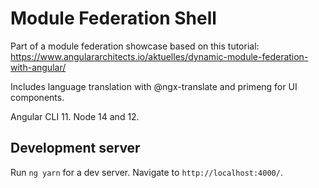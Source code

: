 # Module Federation Shell

Part of a module federation showcase based on this tutorial:
https://www.angulararchitects.io/aktuelles/dynamic-module-federation-with-angular/

Includes language translation with @ngx-translate and primeng for UI components.

Angular CLI 11. Node 14 and 12.

## Development server

Run `ng yarn` for a dev server. Navigate to `http://localhost:4000/`.
